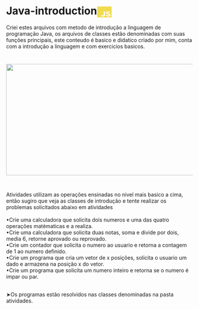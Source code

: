 # Java-introduction<img align="center" alt="Gut-Js" height="30" width="40" src="https://raw.githubusercontent.com/devicons/devicon/master/icons/javascript/javascript-plain.svg">

Criei estes arquivos com metodo de introdução a linguagem de programação Java, os arquivos de classes estão denominadas com suas funções principais, este conteudo é basico e didatico criado por mim, conta com a introdução a linguagem e com exercicios basicos.
#

<div align="center">
<img src="https://user-images.githubusercontent.com/89606273/177327071-beefc588-da67-48c8-bc0e-9bf99510456b.png" width="1200px" height="300px" />
</div>

#

Atividades utilizam as operações ensinadas no nivel mais basico a cima, então sugiro que veja as classes de introdução e tente realizar os problemas solicitados abaixo em atividades<br><br>
•Crie uma calculadora que solicita dois numeros e uma das quatro operações matématicas e a realiza.<br>
•Crie uma calculadora que solicita duas notas, soma e divide por dois, media 6, retorne aprovado ou reprovado.<br>
•Crie um contador que solicita o numero ao usuario e retorna a contagem de 1 ao numero definido.<br>
•Crie um programa que cria um vetor de x posições, solicita o usuario um dado e armazena na posição x do vetor.<br>
•Crie um programa que solicita um numero inteiro e retorna se o numero é impar ou par.<br><br>

➤Os programas estão resolvidos nas classes denominadas na pasta atividades.
